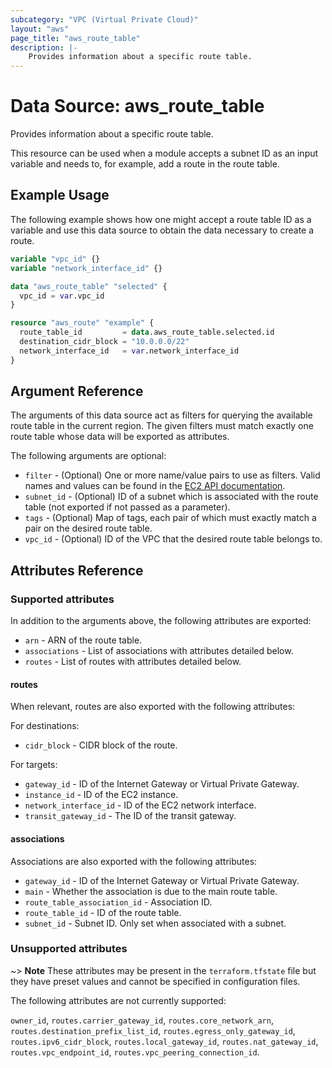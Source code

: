 ```yaml
---
subcategory: "VPC (Virtual Private Cloud)"
layout: "aws"
page_title: "aws_route_table"
description: |-
    Provides information about a specific route table.
---
```


# Data Source: aws_route_table

Provides information about a specific route table.

This resource can be used when a module accepts a subnet ID as an input variable and needs to, for example, add a route in the route table.

## Example Usage

The following example shows how one might accept a route table ID as a variable and use this data source to obtain the data necessary to create a route.

```terraform
variable "vpc_id" {}
variable "network_interface_id" {}

data "aws_route_table" "selected" {
  vpc_id = var.vpc_id
}

resource "aws_route" "example" {
  route_table_id         = data.aws_route_table.selected.id
  destination_cidr_block = "10.0.0.0/22"
  network_interface_id   = var.network_interface_id
}
```

## Argument Reference

The arguments of this data source act as filters for querying the available route table in the current region. The given filters must match exactly one route table whose data will be exported as attributes.

The following arguments are optional:

* `filter` - (Optional) One or more name/value pairs to use as filters.
  Valid names and values can be found in the [EC2 API documentation][describe-route-tables].
* `subnet_id` - (Optional) ID of a subnet which is associated with the route table (not exported if not passed as a parameter).
* `tags` - (Optional) Map of tags, each pair of which must exactly match a pair on the desired route table.
* `vpc_id` - (Optional) ID of the VPC that the desired route table belongs to.

## Attributes Reference

### Supported attributes

In addition to the arguments above, the following attributes are exported:

* `arn` - ARN of the route table.
* `associations` - List of associations with attributes detailed below.
* `routes` - List of routes with attributes detailed below.

#### routes

When relevant, routes are also exported with the following attributes:

For destinations:

* `cidr_block` - CIDR block of the route.

For targets:

* `gateway_id` - ID of the Internet Gateway or Virtual Private Gateway.
* `instance_id` - ID of the EC2 instance.
* `network_interface_id` - ID of the EC2 network interface.
* `transit_gateway_id` - The ID of the transit gateway.

#### associations

Associations are also exported with the following attributes:

* `gateway_id` - ID of the Internet Gateway or Virtual Private Gateway.
* `main` - Whether the association is due to the main route table.
* `route_table_association_id` - Association ID.
* `route_table_id` - ID of the route table.
* `subnet_id` - Subnet ID. Only set when associated with a subnet.

### Unsupported attributes

~> **Note** These attributes may be present in the `terraform.tfstate` file but they have preset values and cannot be specified in configuration files.

The following attributes are not currently supported:

`owner_id`, `routes.carrier_gateway_id`, `routes.core_network_arn`, `routes.destination_prefix_list_id`, `routes.egress_only_gateway_id`, `routes.ipv6_cidr_block`, `routes.local_gateway_id`, `routes.nat_gateway_id`, `routes.vpc_endpoint_id`, `routes.vpc_peering_connection_id`.

[describe-route-tables]: https://docs.cloud.croc.ru/en/api/ec2/routes/DescribeRouteTables.html
